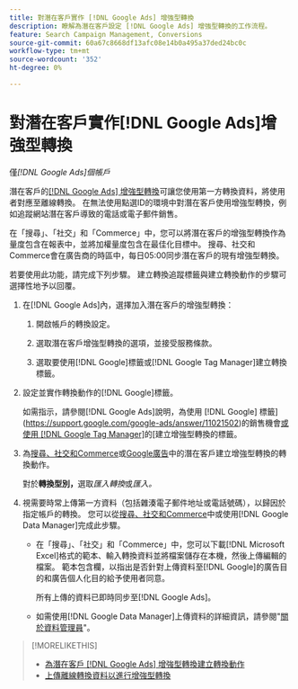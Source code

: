 ```yaml
---
title: 對潛在客戶實作 [!DNL Google Ads] 增強型轉換
description: 瞭解為潛在客戶設定 [!DNL Google Ads] 增強型轉換的工作流程。
feature: Search Campaign Management, Conversions
source-git-commit: 60a67c8668df13afc08e14b0a495a37ded24bc0c
workflow-type: tm+mt
source-wordcount: '352'
ht-degree: 0%

---
```


# 對潛在客戶實作[!DNL Google Ads]增強型轉換

僅&#x200B;*[!DNL Google Ads]個帳戶*

潛在客戶的[[!DNL Google Ads] 增強型轉換](https://support.google.com/google-ads/answer/9888656)可讓您使用第一方轉換資料，將使用者對應至離線轉換。 在無法使用點選ID的環境中對潛在客戶使用增強型轉換，例如追蹤網站潛在客戶導致的電話或電子郵件銷售。

在「搜尋」、「社交」和「Commerce」中，您可以將潛在客戶的增強型轉換作為量度包含在報表中，並將加權量度包含在最佳化目標中。 搜尋、社交和Commerce會在廣告商的時區中，每日05:00同步潛在客戶的現有增強型轉換。

若要使用此功能，請完成下列步驟。 建立轉換追蹤標籤與建立轉換動作的步驟可選擇性地予以回覆。

1. 在[!DNL Google Ads]內，選擇加入潛在客戶的增強型轉換：

   1. 開啟帳戶的轉換設定。

   1. 選取潛在客戶增強型轉換的選項，並接受服務條款。

   1. 選取要使用[!DNL Google]標籤或[!DNL Google Tag Manager]建立轉換標籤。


1. 設定並實作轉換動作的[!DNL Google]標籤。

   如需指示，請參閱[!DNL Google Ads]說明，為使用 [!DNL Google] 標籤](https://support.google.com/google-ads/answer/11021502)的銷售機會[或使用 [!DNL Google Tag Manager]](https://support.google.com/google-ads/answer/11347292)的[建立增強型轉換的標籤。

1. 為[搜尋、社交和Commerce](/help/search-social-commerce/admin/conversion-metrics/conversion-action-google.md)或[Google廣告](https://support.google.com/google-ads/answer/12216226)中的潛在客戶建立增強型轉換的轉換動作。

   對於&#x200B;**轉換型別，**&#x200B;選取&#x200B;*匯入轉換*&#x200B;或&#x200B;*匯入。*

1. 視需要時常上傳第一方資料（包括雜湊電子郵件地址或電話號碼），以歸因於指定帳戶的轉換。 您可以從[搜尋、社交和Commerce](/help/search-social-commerce/admin/conversion-metrics/upload-data-offline-conversions.md)中或使用[!DNL Google Data Manager]完成此步驟。

   * 在「搜尋」、「社交」和「Commerce」中，您可以下載[!DNL Microsoft Excel]格式的範本、輸入轉換資料並將檔案儲存在本機，然後上傳編輯的檔案。 範本包含欄，以指出是否針對上傳資料至[!DNL Google]的廣告目的和廣告個人化目的給予使用者同意。

     所有上傳的資料已即時同步至[!DNL Google Ads]。

   * 如需使用[!DNL Google Data Manager]上傳資料的詳細資訊，請參閱&quot;[關於資料管理員](https://support.google.com/google-ads/answer/14639041)&quot;。

>[!MORELIKETHIS]
>
>* [為潛在客戶 [!DNL Google Ads] 增強型轉換建立轉換動作](/help/search-social-commerce/admin/conversion-metrics/conversion-action-google.md)
>* [上傳離線轉換資料以進行增強型轉換](/help/search-social-commerce/admin/conversion-metrics/upload-data-offline-conversions.md)
